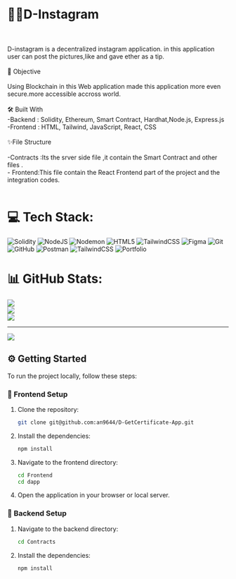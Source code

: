 # 💫🏅D-Instagram 
<br><br>D-instagram is a decentralized instagram application. in this application user can post the pictures,like and gave ether as a tip.<br><br>🎯 Objective<br><br>Using Blockchain in this Web application made this application more even secure.more accessible accross world.<br><br>🛠️ Built With<br>-Backend : Solidity, Ethereum, Smart Contract, Hardhat,Node.js, Express.js<br>-Frontend : HTML, Tailwind, JavaScript, React, CSS<br><br>✨File Structure<br><br>-Contracts :Its the srver side file ,it contain the Smart Contract and other files .<br>- Frontend:This file contain the React Frontend part of the project and the integration codes.<br><br>


# 💻 Tech Stack:
![Solidity](https://img.shields.io/badge/Solidity-%23363636.svg?style=for-the-badge&logo=solidity&logoColor=white) ![NodeJS](https://img.shields.io/badge/node.js-6DA55F?style=for-the-badge&logo=node.js&logoColor=white) ![Nodemon](https://img.shields.io/badge/NODEMON-%23323330.svg?style=for-the-badge&logo=nodemon&logoColor=%BBDEAD) ![HTML5](https://img.shields.io/badge/html5-%23E34F26.svg?style=for-the-badge&logo=html5&logoColor=white) ![TailwindCSS](https://img.shields.io/badge/tailwindcss-%2338B2AC.svg?style=for-the-badge&logo=tailwind-css&logoColor=white) ![Figma](https://img.shields.io/badge/figma-%23F24E1E.svg?style=for-the-badge&logo=figma&logoColor=white) ![Git](https://img.shields.io/badge/git-%23F05033.svg?style=for-the-badge&logo=git&logoColor=white) ![GitHub](https://img.shields.io/badge/github-%23121011.svg?style=for-the-badge&logo=github&logoColor=white) ![Postman](https://img.shields.io/badge/Postman-FF6C37?style=for-the-badge&logo=postman&logoColor=white) ![TailwindCSS](https://img.shields.io/badge/tailwindcss-%2338B2AC.svg?style=for-the-badge&logo=tailwind-css&logoColor=white) ![Portfolio](https://img.shields.io/badge/Portfolio-%23000000.svg?style=for-the-badge&logo=firefox&logoColor=#FF7139)
# 📊 GitHub Stats:
![](https://github-readme-stats.vercel.app/api?username=an9644&theme=dark&hide_border=false&include_all_commits=false&count_private=false)<br/>
![](https://github-readme-streak-stats.herokuapp.com/?user=an9644&theme=dark&hide_border=false)<br/>
![](https://github-readme-stats.vercel.app/api/top-langs/?username=an9644&theme=dark&hide_border=false&include_all_commits=false&count_private=false&layout=compact)

---
[![](https://visitcount.itsvg.in/api?id=an9644&icon=0&color=0)](https://visitcount.itsvg.in)


## ⚙️ Getting Started

To run the project locally, follow these steps:

### 🚀 Frontend Setup
1. Clone the repository:
   ```bash
   git clone git@github.com:an9644/D-GetCertificate-App.git
   ```   
2. Install the dependencies:
   ```bash
   npm install
   ```
   
3. Navigate to the frontend directory:
   ```bash
   cd Frontend
   cd dapp
   ```
   
4. Open the application in your browser or local server.

### 🔧 Backend Setup
1. Navigate to the backend directory:
   ```bash
   cd Contracts
   ```
   
2. Install the dependencies:
   ```bash
   npm install
   ```
   
